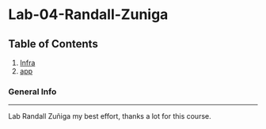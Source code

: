 # Lab-04-Randall-Zuniga 
## Table of Contents
1. [Infra](#Infra)
2. [app](#app)

### General Info
***
Lab Randall Zuñiga my best effort, thanks a lot for this course. 
